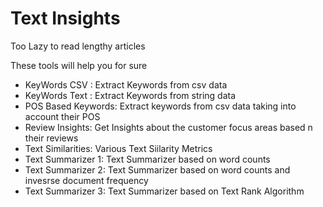 # Text Insights

Too Lazy to read lengthy articles

These tools will help you for sure

* KeyWords CSV : Extract Keywords from csv data
* KeyWords Text : Extract Keywords from string data
* POS Based Keywords: Extract keywords from csv data taking into account their POS
* Review Insights: Get Insights about the customer focus areas based n their reviews
* Text Similarities: Various Text Siilarity Metrics
* Text Summarizer 1: Text Summarizer based on word counts
* Text Summarizer 2: Text Summarizer based on word counts and invesrse document frequency
* Text Summarizer 3: Text Summarizer based on Text Rank Algorithm
